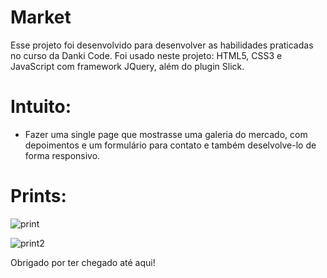 # Market
Esse projeto foi desenvolvido para desenvolver as habilidades praticadas no curso da Danki Code.
Foi usado neste projeto: HTML5, CSS3 e JavaScript com framework JQuery, além do plugin Slick.

# Intuito:
- Fazer uma single page que mostrasse uma galeria do mercado, com depoimentos e um formulário para contato e também deselvolve-lo de forma responsivo.

# Prints:

![print](https://user-images.githubusercontent.com/51682452/73271416-4fb45a00-41bf-11ea-8871-872490c6158a.png)








![print2](https://user-images.githubusercontent.com/51682452/73272331-f5b49400-41c0-11ea-98e3-e8348d187d94.png)

Obrigado por ter chegado até aqui!








